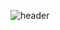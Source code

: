 ![header](https://capsule-render.vercel.app/api?type=venom&color=B897FF&height=200&section=header&text=엄수현&fontSize=30&fontColor=d6ace6)
